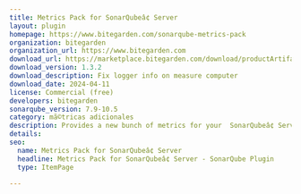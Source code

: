 ```yaml
---
title: Metrics Pack for SonarQubeâ¢ Server
layout: plugin
homepage: https://www.bitegarden.com/sonarqube-metrics-pack
organization: bitegarden
organization_url: https://www.bitegarden.com
download_url: https://marketplace.bitegarden.com/download/productArtifact?productName=bitegarden-sonarqube-metrics-plugin&productVersion=1.3.2&productFileExt=jar&customerEmail=sonarplugins@gmail.com&customerName=sonarqube&customerSurnames=marketplace&customerCompany=bitegarden
download_version: 1.3.2
download_description: Fix logger info on measure computer
download_date: 2024-04-11
license: Commercial (free)
developers: bitegarden
sonarqube_version: 7.9-10.5
category: mã©tricas adicionales
description: Provides a new bunch of metrics for your  SonarQubeâ¢ Server instance
details: 
seo:
  name: Metrics Pack for SonarQubeâ¢ Server
  headline: Metrics Pack for SonarQubeâ¢ Server - SonarQube Plugin
  type: ItemPage

---
```

